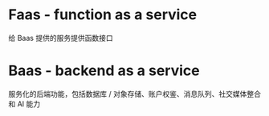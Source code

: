 # Faas - function as a service

给 Baas 提供的服务提供函数接口

# Baas - backend as a service

服务化的后端功能，包括数据库 / 对象存储、账户权鉴、消息队列、社交媒体整合和 AI 能力

